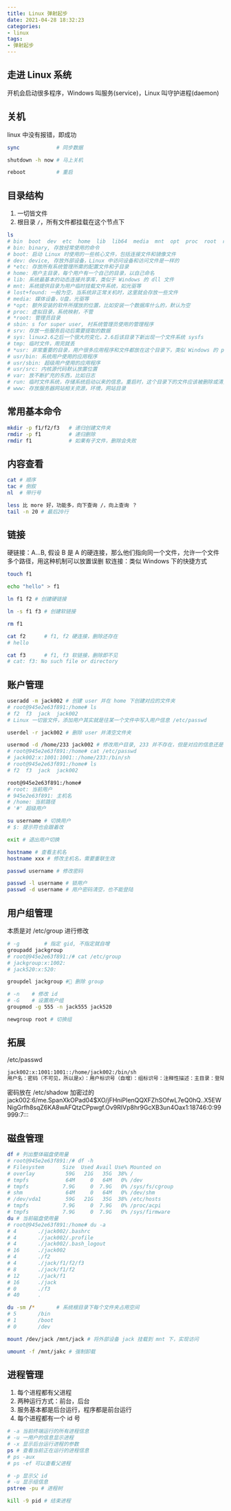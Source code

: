```yaml
---
title: Linux 弹射起步
date: 2021-04-28 18:32:23
categories:
- linux
tags:
- 弹射起步
---
```


## 走进 Linux 系统

开机会启动很多程序，Windows 叫服务(service)，Linux 叫守护进程(daemon)

## 关机

linux 中没有报错，即成功

```sh
sync            # 同步数据

shutdown -h now # 马上关机

reboot          # 重启
```

## 目录结构

1. 一切皆文件
2. 根目录 `/`，所有文件都挂载在这个节点下

```sh
ls
# bin  boot  dev  etc  home  lib  lib64  media  mnt  opt  proc  root  run  sbin  srv  sys  tmp  usr  var
# bin: binary, 存放经常使用的命令
# boot: 启动 Linux 时使用的一些核心文件，包括连接文件和镜像文件
# dev: device, 存放外部设备，Linux 中访问设备和访问文件是一样的
# *etc: 存放所有系统管理所需的配置文件和子目录
# home: 用户主目录，每个用户有一个自己的目录，以自己命名
# lib: 系统最基本的动态连接共享库，类似于 Windows 的 dll 文件
# mnt: 系统提供目录为用户临时挂载文件系统，如光驱等
# lost+found: 一般为空，当系统非正常关机时，这里就会存放一些文件
# media: 媒体设备，U盘，光驱等
# *opt: 额外安装的软件所摆放的位置，比如安装一个数据库什么的，默认为空
# proc: 虚拟目录，系统映射，不管
# *root: 管理员目录
# sbin: s for super user, 村系统管理员使用的管理程序
# srv: 存放一些服务启动后需要提取的数据
# sys: linux2.6之后一个很大的变化，2.6后该目录下新出现一个文件系统 sysfs
# tmp: 临时文件，用完就丢
# *usr: 非常重要的目录，用户很多应用程序和文件都放在这个目录下，类似 Windows 的 program files 目录
# usr/bin: 系统用户使用的应用程序
# usr/sbin: 超级用户使用的应用程序
# usr/src: 内核源代码默认放置位置
# var: 放不断扩充的东西，比如日志
# run: 临时文件系统，存储系统启动以来的信息。重启时，这个目录下的文件应该被删除或清空
# www: 存放服务器网站相关资源，环境，网站目录
```

## 常用基本命令

```sh
mkdir -p f1/f2/f3   # 递归创建文件夹
rmdir -p f1         # 递归删除
rmdir f1            # 如果有子文件，删除会失败
```

## 内容查看

```sh
cat # 顺序
tac # 倒叙
nl  # 带行号

less 比 more 好，功能多，向下查询 /，向上查询 ？
tail -n 20 # 最后20行
```

## 链接

硬链接：A...B, 假设 B 是 A 的硬连接，那么他们指向同一个文件，允许一个文件多个路径，用这种机制可以放置误删
软连接：类似 Windows 下的快捷方式

```sh
touch f1

echo "hello" > f1

ln f1 f2 # 创建硬链接

ln -s f1 f3 # 创建软链接

rm f1

cat f2      # f1, f2 硬连接，删除还存在
# hello

cat f3      # f1, f3 软链接，删除即不见
# cat: f3: No such file or directory
```

## 账户管理

```sh
useradd -m jack002 # 创建 user 并在 home 下创建对应的文件夹
# root@945e2e63f891:/home# ls
# f2  f3  jack  jack002
# Linux 一切皆文件，添加用户其实就是往某一个文件中写入用户信息 /etc/passwd

userdel -r jack002 # 删除 user 并清空文件夹

usermod -d /home/233 jack002 # 修改用户目录, 233 并不存在，但是对应的信息还是设置到 passwd 中去了，所以修改前必须先手动创建文件夹
# root@945e2e63f891:/home# cat /etc/passwd
# jack002:x:1001:1001::/home/233:/bin/sh
# root@945e2e63f891:/home# ls
# f2  f3  jack  jack002

root@945e2e63f891:/home#
# root: 当前用户
# 945e2e63f891: 主机名
# /home: 当前路径
# '#' 超级用户

su username # 切换用户
# $: 提示符也会跟着改

exit # 退出用户切换

hostname # 查看主机名
hostname xxx # 修改主机名，需要重联生效

passwd username # 修改密码

passwd -l username # 锁用户
passwd -d username # 用户密码清空，也不能登陆
```

## 用户组管理

本质是对 /etc/group 进行修改

```sh
# -g        # 指定 gid, 不指定就自增
groupadd jackgroup
# root@945e2e63f891:/# cat /etc/group
# jackgroup:x:1002:
# jack520:x:520:

groupdel jackgroup # 删除 group

# -n    # 修改 id
# -G    # 设置用户组
groupmod -g 555 -n jack555 jack520

newgroup root # 切换组
```

## 拓展

/etc/passwd

```txt
jack002:x:1001:1001::/home/jack002:/bin/sh
用户名：密码（不可见，所以是x）：用户标识号（自增）：组标识号：注释性描述：主目录：登陆 shell
```

密码放在 /etc/shadow 加密过的 jack002:$6$/me.SpanXkOPad04$XO/jFHniPIenQQXFZhSOfwL7eQ0hQ..X5EWNigGrfh8sqZ6KA8wAFQtzCPpwgf.Ov9RIVp8hr9GcXB3un4Oax1:18746:0:99999:7:::

## 磁盘管理

```sh
df # 列出整体磁盘使用量
# root@945e2e63f891:/# df -h
# Filesystem      Size  Used Avail Use% Mounted on
# overlay          59G   21G   35G  38% /
# tmpfs            64M     0   64M   0% /dev
# tmpfs           7.9G     0  7.9G   0% /sys/fs/cgroup
# shm              64M     0   64M   0% /dev/shm
# /dev/vda1        59G   21G   35G  38% /etc/hosts
# tmpfs           7.9G     0  7.9G   0% /proc/acpi
# tmpfs           7.9G     0  7.9G   0% /sys/firmware
du # 当前磁盘使用量
# root@945e2e63f891:/home# du -a
# 4       ./jack002/.bashrc
# 4       ./jack002/.profile
# 4       ./jack002/.bash_logout
# 16      ./jack002
# 4       ./f2
# 4       ./jack/f1/f2/f3
# 8       ./jack/f1/f2
# 12      ./jack/f1
# 16      ./jack
# 0       ./f3
# 40      .

du -sm /*       # 系统根目录下每个文件夹占用空间
# 5       /bin
# 1       /boot
# 0       /dev

mount /dev/jack /mnt/jack # 将外部设备 jack 挂载到 mnt 下，实现访问

umount -f /mnt/jakc # 强制卸载
```

## 进程管理

1. 每个进程都有父进程
2. 两种运行方式：前台，后台
3. 服务基本都是后台运行，程序都是前台运行
4. 每个进程都有一个 id 号

```sh
# -a 当前终端运行的所有进程信息
# -u 一用户的信息显示进程
# -x 显示后台运行进程的参数
ps # 查看当前正在运行的进程信息
# ps -aux       
# ps -ef 可以查看父进程

# -p 显示父 id
# -u 显示组信息
pstree -pu # 进程树

kill -9 pid # 结束进程
```